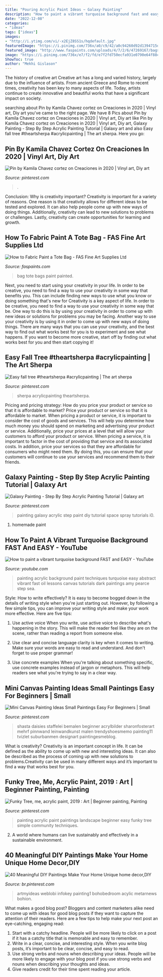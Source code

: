 ```yaml
---
title: "Pouring Acrylic Paint Ideas ~ Galaxy Painting"
description: "How to paint a vibrant turquoise background fast and easy"
date: "2022-12-08"
categories:
- "ideas"
tags: ["ideas"]
images:
- "http://i.ytimg.com/vi/-x2EjZ8SS1s/hqdefault.jpg"
featuredImage: "https://i.pinimg.com/736x/a0/c9/42/a0c94260d92d1394715d828c90dbbfdf.jpg"
featured_image: "http://www.faspaints.com/uploads/4/7/2/6/47269167/bags3.jpg"
image: "https://i.pinimg.com/736x/e7/f2/fd/e7f2fd750ecfa931e0790e64f88c02b1.jpg"
ShowToc: true
author: "Mekhi Gislason"
---
```



The history of creative art
Creative art has a long and varied history, largely due to the influence of artists. From ancient Greece and Rome to recent times, creativity has been key to many aspects of life. Today, artists continue to create innovative and beautiful works that have a significant impact on society.

	

		
searching about Pin by Kamila Chavez cortez on Creaciones in 2020 | Vinyl art, Diy art you've came to the right page. We have 8 Pics about Pin by Kamila Chavez cortez on Creaciones in 2020 | Vinyl art, Diy art like Pin by Kamila Chavez cortez on Creaciones in 2020 | Vinyl art, Diy art, Galaxy Painting - Step By Step Acrylic Painting Tutorial | Galaxy art and also Easy fall tree #theartsherpa #acrylicpainting | The art sherpa. Here you go:
		
    
## Pin By Kamila Chavez Cortez On Creaciones In 2020 | Vinyl Art, Diy Art

<img loading=lazy src="https://i.pinimg.com/736x/e7/f2/fd/e7f2fd750ecfa931e0790e64f88c02b1.jpg" onerror="this.onerror=null;this.src='https://tse1.mm.bing.net/th?id=OIP.xJsPrXpkg5QRm_UC5FFqzwHaJ3&amp;pid=15.1';" alt="Pin by Kamila Chavez cortez on Creaciones in 2020 | Vinyl art, Diy art">

_Source: pinterest.com_

>. 

	

Conclusion: Why is creativity important?
Creativity is important for a variety of reasons. One reason is that creativity allows for different ideas to be tested and explored. It can also help people come up with new ways of doing things. Additionally, creativity can lead to new solutions to problems or challenges. Lastly, creativity can create opportunities for learning and growth.

    
## How To Fabric Paint A Tote Bag - FAS Fine Art Supplies Ltd

<img loading=lazy src="http://www.faspaints.com/uploads/4/7/2/6/47269167/bags3.jpg" onerror="this.onerror=null;this.src='https://tse2.mm.bing.net/th?id=OIP.JZJglxZrSvj649WLyobC-wAAAA&amp;pid=15.1';" alt="How to Fabric Paint a Tote Bag - FAS Fine Art Supplies Ltd">

_Source: faspaints.com_

>bag tote bags paint painted. 

	

Next, you need to start using your creativity in your life. In order to be creative, you need to find a way to use your creativity in some way that benefits you. This can include finding new ways to use what you know or doing something that's new for
Creativity is a key aspect of life. In order to be creative, you need to find a way to use your creativity in some way that be. One way to do this is by using your creativity in order to come up with new ideas or solutions for problems you may be facing. Another way to use your creativity is by using it in order to come up with new ways of doing things. There are many ways that you can use your creativity, and the best way to find out what works best for you is to experiment and see what happens. If you want to become more creative, start off by finding out what works best for you and then start copying it!

    
## Easy Fall Tree #theartsherpa #acrylicpainting | The Art Sherpa

<img loading=lazy src="https://i.pinimg.com/736x/ff/03/f1/ff03f1360f6d7c1b317af6cab9ea553c.jpg" onerror="this.onerror=null;this.src='https://tse3.mm.bing.net/th?id=OIP.GbY-fsoMFO7MCJRPwDarjgHaJ3&amp;pid=15.1';" alt="Easy fall tree #theartsherpa #acrylicpainting | The art sherpa">

_Source: pinterest.com_

>sherpa acrylicpainting theartsherpa. 

	

Pricing and pricing strategy: How do you price your product or service so that it is affordable to market?
Price your product or service so that it is affordable to market. When pricing a product or service, it is important to consider the cost of goods and services. This will help you determine how much money you should spend on marketing and advertising your product or service. Additionally, price your prices at a level that will allow your customers to afford your product or service. When pricing a service, it is important to factor in the cost of providing that service and its associated costs. In addition, price your services so that they are affordable for consumers who might need them. By doing this, you can ensure that your customers will continue to use your services and recommend them to their friends.

    
## Galaxy Painting - Step By Step Acrylic Painting Tutorial | Galaxy Art

<img loading=lazy src="https://i.pinimg.com/736x/0a/f7/31/0af7318be2d861abd77cdc15da4582c3.jpg" onerror="this.onerror=null;this.src='https://tse4.mm.bing.net/th?id=OIP.82z_CMk23w9IrP6qmdxLnwAAAA&amp;pid=15.1';" alt="Galaxy Painting - Step By Step Acrylic Painting Tutorial | Galaxy art">

_Source: pinterest.com_

>painting galaxy acrylic step paint diy tutorial space spray tutorials i0. 

	

1. homemade paint

    
## How To Paint A Vibrant Turquoise Background FAST And EASY - YouTube

<img loading=lazy src="http://i.ytimg.com/vi/-x2EjZ8SS1s/hqdefault.jpg" onerror="this.onerror=null;this.src='https://tse3.mm.bing.net/th?id=OIP.JCc7GE89Tj3e3apOIP7gdAHaFj&amp;pid=15.1';" alt="How to paint a vibrant turquoise background FAST and EASY - YouTube">

_Source: youtube.com_

>painting acrylic background paint techniques turquoise easy abstract vibrant fast oil lessons canvas tutorials dark paintings amy pearce step sea. 

	

Style: How to write effectively?
It is easy to become bogged down in the details of writing style when you're just starting out. However, by following a few simple tips, you can improve your writing style and make your work more effective. Here are five tips:
1. Use active voice
When you write, use active voice to describe what's happening in the story. This will make the reader feel like they are on the scene, rather than reading a report from someone else.

2. Use clear and concise language
 clarity is key when it comes to writing. Make sure your words are easy to read and understand. And don't forget to use proper grammar!

3. Use concrete examples    When you're talking about something specific, use concrete examples instead of jargon or metaphors. This will help readers see what you're trying to say in a clear way.

    
## Mini Canvas Painting Ideas Small Paintings Easy For Beginners | Small

<img loading=lazy src="https://i.pinimg.com/736x/a0/c9/42/a0c94260d92d1394715d828c90dbbfdf.jpg" onerror="this.onerror=null;this.src='https://tse4.mm.bing.net/th?id=OIP.uEEpCd_BDxhtqABxHFGKXQHaJ4&amp;pid=15.1';" alt="Mini Canvas Painting Ideas Small Paintings Easy For Beginners | Small">

_Source: pinterest.com_

>shasta daisies staffelei bemalen beginner acrylbilder sharonfosterart mehrf pinnwand leinwandkunst malen trendyshoesmemo painting11 tvizlet suburbanmen designart paintingesmeblog. 

	

What is creativity?
Creativity is an important concept in life. It can be defined as the ability to come up with new and interesting ideas. It can also be described as the process of coming up with new solutions to problems.Creativity can be used in many different ways and it’s important to find a way that works best for you.

    
## Funky Tree, Me, Acrylic Paint, 2019 : Art | Beginner Painting, Painting

<img loading=lazy src="https://i.pinimg.com/736x/02/b4/18/02b4187c4b6ca952090a667fcad43898.jpg" onerror="this.onerror=null;this.src='https://tse1.mm.bing.net/th?id=OIP.fs--J9VjmJ-t1gNw_7DddQHaJ4&amp;pid=15.1';" alt="Funky Tree, me, acrylic paint, 2019 : Art | Beginner painting, Painting">

_Source: pinterest.com_

>painting acrylic paint paintings landscape beginner easy funky tree simple community techniques. 

	

2. A world where humans can live sustainably and effectively in a sustainable environment. 

    
## 40 Meaningful DIY Paintings Make Your Home Unique Home Decor,DIY

<img loading=lazy src="https://i.pinimg.com/736x/e1/91/e4/e191e41602f7abd4d698963aa9cbfc76.jpg" onerror="this.onerror=null;this.src='https://tse3.mm.bing.net/th?id=OIP.ZZ1tUSJHrv8v2jTj25cfSAHaJ4&amp;pid=15.1';" alt="40 Meaningful DIY Paintings Make Your Home Unique home decor,DIY">

_Source: br.pinterest.com_

>artmyideas weblobi infokey painting1 bohobedroom acylic metarnews bohion. 

	

What makes a good blog post?
Bloggers and content marketers alike need to come up with ideas for good blog posts if they want to capture the attention of their readers. Here are a few tips to help make your next post an eye-catching, engaging read: 
1. Start with a catchy headline. People will be more likely to click on a post if it has a catchy title that is memorable and easy to remember.
2. Write in a clear, concise, and interesting style. When you write blog posts, it’s important to be clear, concise, and easy to read.
3. Use strong verbs and nouns when describing your ideas. People will be more likely to engage with your blog post if you use strong verbs and nouns when describing your thoughts and ideas.
4. Give readers credit for their time spent reading your article.

